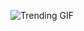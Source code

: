 ![Trending GIF](https://media0.giphy.com/media/v1.Y2lkPThiYjIxNzcyZTM4djQ1OGY4MDljNmV3NDB2ZjV4dWd5cWVoYW5kOTNsYjhudHVzNyZlcD12MV9naWZzX3NlYXJjaCZjdD1n/NHUONhmbo448/giphy.gif)
